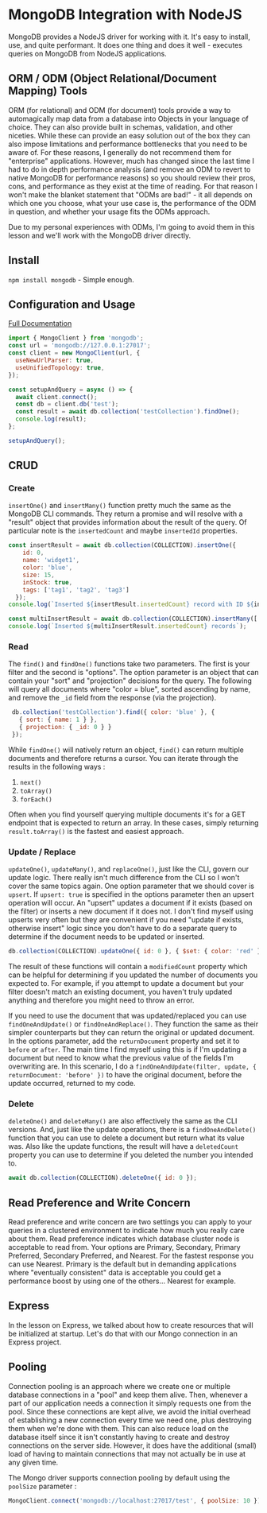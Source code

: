 # MongoDB Integration with NodeJS
MongoDB provides a NodeJS driver for working with it.  It's easy to install, use, and quite performant.  It does one thing and does it well - executes queries on MongoDB from NodeJS applications.

## ORM / ODM (Object Relational/Document Mapping) Tools
ORM (for relational) and ODM (for document) tools provide a way to automagically map data from a database into Objects in your language of choice.  They can also provide built in schemas, validation, and other niceties.  While these can provide an easy solution out of the box they can also impose limitations and performance bottlenecks that you need to be aware of.  For these reasons, I generally do not recommend them for "enterprise" applications.  However, much has changed since the last time I had to do in depth performance analysis (and remove an ODM to revert to native MongoDB for performance reasons) so you should review their pros, cons, and performance as they exist at the time of reading.  For that reason I won't make the blanket statement that "ODMs are bad!" - it all depends on which one you choose, what your use case is, the performance of the ODM in question, and whether your usage fits the ODMs approach.

Due to my personal experiences with ODMs, I'm going to avoid them in this lesson and we'll work with the MongoDB driver directly.

## Install
`npm install mongodb` - Simple enough.

## Configuration and Usage
[Full Documentation](https://docs.mongodb.com/drivers/node/current/)

```javascript
import { MongoClient } from 'mongodb';
const url = 'mongodb://127.0.0.1:27017';
const client = new MongoClient(url, {
  useNewUrlParser: true,
  useUnifiedTopology: true,
});

const setupAndQuery = async () => {
  await client.connect();
  const db = client.db('test');
  const result = await db.collection('testCollection').findOne();
  console.log(result);
};

setupAndQuery();
```


## CRUD
### Create
`insertOne()` and `insertMany()` function pretty much the same as the MongoDB CLI commands.  They return a promise and will resolve with a "result" object that provides information about the result of the query.  Of particular note is the `insertedCount` and maybe `insertedId` properties.
```javascript
const insertResult = await db.collection(COLLECTION).insertOne({
    id: 0,
    name: 'widget1',
    color: 'blue',
    size: 15,
    inStock: true,
    tags: ['tag1', 'tag2', 'tag3']
  });
console.log(`Inserted ${insertResult.insertedCount} record with ID ${insertResult.insertedId}`);

const multiInsertResult = await db.collection(COLLECTION).insertMany([ { a: true}, { b: false } ]);
console.log(`Inserted ${multiInsertResult.insertedCount} records`);
```

### Read
The `find()` and `findOne()` functions take two parameters.  The first is your filter and the second is "options".  The option parameter is an object that can contain your "sort" and "projection" decisions for the query.  The following will query all documents where "color = blue", sorted ascending by name, and remove the `_id` field from the response (via the projection).

```javascript
 db.collection('testCollection').find({ color: 'blue' }, {
   { sort: { name: 1 } },
   { projection: { _id: 0 } }
 });
```

While `findOne()` will natively return an object, `find()` can return multiple documents and therefore returns a cursor.  You can iterate through the results in the following ways : 
1. `next()`
2. `toArray()`
3. `forEach()`

Often when you find yourself querying multiple documents it's for a GET endpoint that is expected to return an array.  In these cases, simply returning `result.toArray()` is the fastest and easiest approach.

### Update / Replace
`updateOne()`, `updateMany()`, and `replaceOne()`, just like the CLI, govern our update logic.  There really isn't much difference from the CLI so I won't cover the same topics again.  One option parameter that we should cover is `upsert`.  If `upsert: true` is specified in the options parameter then an upsert operation will occur.  An "upsert" updates a document if it exists (based on the filter) or inserts a new document if it does not.  I don't find myself using upserts very often but they are convenient if you need "update if exists, otherwise insert" logic since you don't have to do a separate query to determine if the document needs to be updated or inserted.

```javascript
db.collection(COLLECTION).updateOne({ id: 0 }, { $set: { color: 'red' } })
```

The result of these functions will contain a `modifiedCount` property which can be helpful for determining if you updated the number of documents you expected to.  For example, if you attempt to update a document but your filter doesn't match an existing document, you haven't truly updated anything and therefore you might need to throw an error.

If you need to use the document that was updated/replaced you can use `findOneAndUpdate()` or `findOneAndReplace()`.  They function the same as their simpler counterparts but they can return the original or updated document.  In the options parameter, add the `returnDocument` property and set it to `before` or `after`.  The main time I find myself using this is if I'm updating a document but need to know what the previous value of the fields I'm overwriting are.  In this scenario, I do a `findOneAndUpdate(filter, update, { returnDocument: 'before' })` to have the original document, before the update occurred, returned to my code.

### Delete
`deleteOne()` and `deleteMany()` are also effectively the same as the CLI versions.  And, just like the update operations, there is a `findOneAndDelete()` function that you can use to delete a document but return what its value was.  Also like the update functions, the result will have a `deletedCount` property you can use to determine if you deleted the number you intended to.

```javascript
await db.collection(COLLECTION).deleteOne({ id: 0 });
```

## Read Preference and Write Concern
Read preference and write concern are two settings you can apply to your queries in a clustered environment to indicate how much you really care about them.  Read preference indicates which database cluster node is acceptable to read from.  Your options are Primary, Secondary, Primary Preferred, Secondary Preferred, and Nearest.  For the fastest response you can use Nearest.  Primary is the default but in demanding applications where "eventually consistent" data is acceptable you could get a performance boost by using one of the others... Nearest for example.

## Express
In the lesson on Express, we talked about how to create resources that will be initialized at startup.  Let's do that with our Mongo connection in an Express project.

## Pooling
Connection pooling is an approach where we create one or multiple database connections in a "pool" and keep them alive.  Then, whenever a part of our application needs a connection it simply requests one from the pool.  Since these connections are kept alive, we avoid the initial overhead of establishing a new connection every time we need one, plus destroying them when we're done with them.  This can also reduce load on the database itself since it isn't constantly having to create and destroy connections on the server side.  However, it does have the additional (small) load of having to maintain connections that may not actually be in use at any given time.

The Mongo driver supports connection pooling by default using the `poolSize` parameter : 
```javascript
MongoClient.connect('mongodb://localhost:27017/test', { poolSize: 10 });
```